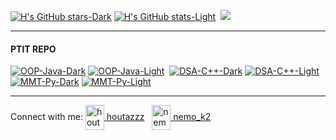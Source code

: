 [![H's GitHub stars-Dark](https://github-readme-stats.vercel.app/api?username=houtadono&show_icons=true&border_color=87adff&theme=aura&text_color=7bb5db&include_all_commits=true&custom_title=Houta#gh-dark-mode-only)](https://github.com/houtadono#gh-dark-mode-only) 
[![H's GitHub stats-Light](https://github-readme-stats.vercel.app/api?username=houtadono&show_icons=true&border_color=87adff&include_all_commits=true&theme=default&custom_title=Houta#gh-light-mode-only)](https://github.com/houtadono#gh-light-mode-only)&nbsp;
<img src="https://github-readme-stats.vercel.app/api/top-langs/?username=houtadono&border_color=87adff&theme=aura&text_color=7bb5db#gh-dark-mode-only" />
<!-- #gh-dark-mode-only  #gh-light-mode-only-->

---
#### PTIT REPO
[![OOP-Java-Dark](https://github-readme-stats.vercel.app/api/pin/?username=houtadono&theme=midnight-purple&border_color=87adff&repo=Object-Oriented-Programming-Java#gh-dark-mode-only)](https://github.com/houtadono/Object-Oriented-Programming-Java#gh-dark-mode-only)
[![OOP-Java-Light](https://github-readme-stats.vercel.app/api/pin/?username=houtadono&theme=midnight-purple&border_color=87adff&repo=Object-Oriented-Programming-Java#gh-light-mode-only)](https://github.com/houtadono/Object-Oriented-Programming-Java#gh-light-mode-only)&nbsp;
[![DSA-C++-Dark](https://github-readme-stats.vercel.app/api/pin/?username=houtadono&theme=midnight-purple&border_color=87adff&repo=Data-Structures-And-Algorithms-CPP#gh-dark-mode-only)](https://github.com/houtadono/Data-Structures-And-Algorithms-CPP#gh-dark-mode-only)
[![DSA-C++-Light](https://github-readme-stats.vercel.app/api/pin/?username=houtadono&theme=midnight-purple&border_color=87adff&repo=Data-Structures-And-Algorithms-CPP#gh-light-mode-only)](https://github.com/houtadono/Data-Structures-And-Algorithms-CPP#gh-light-mode-only)<br>
[![MMT-Py-Dark](https://github-readme-stats.vercel.app/api/pin/?username=houtadono&theme=midnight-purple&border_color=87adff&repo=Mang_may_tinh#gh-dark-mode-only)](https://github.com/houtadono/Mang_may_tinh#gh-dark-mode-only)
[![MMT-Py-Light](https://github-readme-stats.vercel.app/api/pin/?username=houtadono&theme=midnight-purple&border_color=87adff&repo=Mang_may_tinh#gh-light-mode-only)](https://github.com/houtadono/Mang_may_tinh#gh-light-mode-only)

---
<p align="left">
<a/>Connect with me: </a>
<a href="https://fb.com/houtazzz" target="blank"><img align="center" src="https://raw.githubusercontent.com/rahuldkjain/github-profile-readme-generator/master/src/images/icons/Social/facebook.svg" alt="houtazzz" height="40" width="30" /> houtazzz</a>
  &nbsp;
<a href="https://instagram.com/nemo_k2" target="blank"><img align="center" src="https://raw.githubusercontent.com/rahuldkjain/github-profile-readme-generator/master/src/images/icons/Social/instagram.svg" alt="nemo_k2" height="40" width="30" /> nemo_k2</a>
</p>

